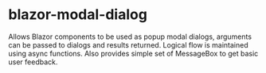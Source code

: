 # blazor-modal-dialog
Allows Blazor components to be used as popup modal dialogs, arguments can be  passed to dialogs and results returned. Logical flow is maintained using async functions. Also provides simple set of MessageBox to get basic user feedback.
